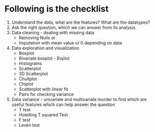 
# Following is the checklist 
  1. Understand the data, what are the features? What are the datatypes?
  2. Ask the right question, which we can answer from its analysis.
  3. Data cleaning - dealing with missing data 
        * Removing Nulls 
          or 
        * Imputation with mean value or 0 depending on data 
  4. Data exploration and visualization
        * Boxplot
        * Bivariate boxplot - Bvplot
        * Histograms 
        * Scatterplot
        * 3D Scatterplot
        * Chullplot
        * Chiplot
        * Scatterplot with linear fit 
        * Pairs for checking variance
  5. Data variance - univariate and multivariate inorder to find which are useful features which can help answer the question
        * T test
        * Hotelling T squared Test
        * F test
        * Leven test

